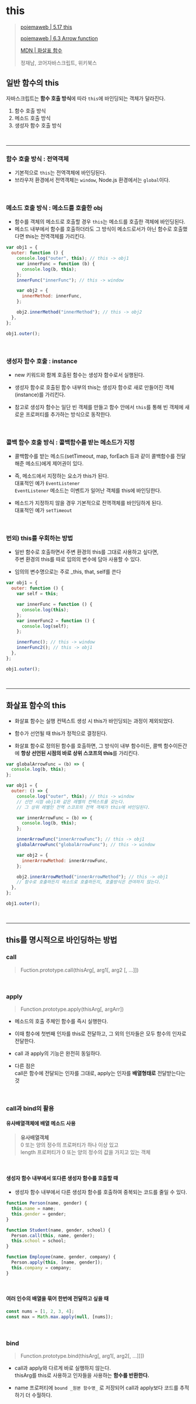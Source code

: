 # this

> [poiemaweb | 5.17 this](https://poiemaweb.com/js-this)
>
> [poiemaweb | 6.3 Arrow function](https://poiemaweb.com/es6-arrow-function)
>
> [MDN | 화살표 함수](https://developer.mozilla.org/ko/docs/Web/JavaScript/Reference/Functions/Arrow_functions)
>
> 정재남, 코어자바스크립트, 위키북스

## 일반 함수의 this

자바스크립트는 **함수 호출 방식**에 따라 `this`에 바인딩되는 객체가 달라진다.

1. 함수 호출 방식
2. 메소드 호출 방식
3. 생성자 함수 호출 방식

<br/>

---

### 함수 호출 방식 : 전역객체

- 기본적으로 `this`는 전역객체에 바인딩된다.
- 브라우저 환경에서 전역객체는 `window`, Node.js 환경에서는 `global`이다.

<br/>

### 메소드 호출 방식 : 메소드를 호출한 obj

- 함수를 객체의 메소드로 호출할 경우 `this`는 메소드를 호츨한 객체에 바인딩된다.
- 메소드 내부에서 함수를 호출하더라도 그 방식이 메소드로서가 아닌 함수로 호출했다면 this는 전역객체를 가리킨다.

```js
var obj1 = {
  outer: function () {
    console.log("outer", this); // this -> obj1
    var innerFunc = function (b) {
      console.log(b, this);
    };
    innerFunc("innerFunc"); // this -> window

    var obj2 = {
      innerMethod: innerFunc,
    };

    obj2.innerMethod("innerMethod"); // this -> obj2
  },
};

obj1.outer();
```

<br/>

### 생성자 함수 호출 : instance

- new 키워드와 함께 호출된 함수는 생성자 함수로서 실행된다.

- 생성자 함수로 호출된 함수 내부의 this는 생성자 함수로 새로 만들어진 객체 (instance)를 가리킨다.

- 참고로 생성자 함수는 일단 빈 객체를 만들고 함수 안에서 `this`를 통해 빈 객체에 새로운 프로퍼티를 추가하는 방식으로 동작한다.

<br/>

### 콜백 함수 호출 방식 : 콜백함수를 받는 메소드가 지정

- 콜백함수를 받는 메소드(setTimeout, map, forEach 등과 같이 콜백함수를 전달해준 메소드)에게 제어권이 있다.

- 즉, 메소드에서 지정하는 요소가 this가 된다.  
  대표적인 예가 `EventListener`  
  `EventListener` 메소드는 이벤트가 일어난 객체를 this에 바인딩한다.

- 메소드가 지정하지 않을 경우 기본적으로 전역객체를 바인딩하게 된다.  
  대표적인 예가 `setTimeout`

<br/>

### 번외) this를 우회하는 방법

- 일반 함수로 호출하면서 주변 환경의 this를 그대로 사용하고 싶다면,  
  주변 환경의 this를 따로 임의의 변수에 담아 사용할 수 있다.

- 임의의 변수명으로는 주로 \_this, that, self를 쓴다

```js
var obj1 = {
  outer: function () {
    var self = this;

    var innerFunc = function () {
      console.log(this);
    };
    var innerFunc2 = function () {
      console.log(self);
    };

    innerFunc(); // this -> window
    innerFunc2(); // this -> obj1
  },
};

obj1.outer();
```

<br/>

---

## 화살표 함수의 this

- 화살표 함수는 실행 컨텍스트 생성 시 this가 바인딩되는 과정이 제외되었다.

- 함수가 선언될 때 this가 정적으로 결정된다.

- 화살표 함수로 정의된 함수를 호출하면,
  그 방식이 내부 함수이든, 콜백 함수이든간에 **항상 선언된 시점의 바로 상위 스코프의 this**를 가리킨다.

```js
var globalArrowFunc = (b) => {
  console.log(b, this);
};

var obj1 = {
  outer: () => {
    console.log("outer", this); // this -> window
    // 선언 시점 obj1와 같은 레벨의 컨텍스트를 갖는다.
    // 그 상위 레벨인 전역 스코프의 전역 객체가 this에 바인딩된다.

    var innerArrowFunc = (b) => {
      console.log(b, this);
    };

    innerArrowFunc("innerArrowFunc"); // this -> obj1
    globalArrowFunc("globalArrowFunc"); // this -> window

    var obj2 = {
      innerArrowMethod: innerArrowFunc,
    };

    obj2.innerArrowMethod("innerArrowMethod"); // this -> obj1
    // 함수로 호출하든지 메소드로 호출하든지, 호출방식은 관여하지 않는다.
  },
};

obj1.outer();
```

<br/>

---

## this를 명시적으로 바인딩하는 방법

### call

> Fuction.prototype.call(thisArg[, arg1[, arg2 [, ...]])

<br/>

### apply

> Function.prototype.apply(thisArg[, argArr])

- 메소드의 호출 주체인 함수를 즉시 실행한다.

- 이때 함수에 첫번째 인자를 this로 전달하고, 그 외의 인자들은 모두 함수의 인자로 전달한다.

- call 과 apply의 기능은 완전히 동일하다.

- 다른 점은  
  call은 함수에 전달되는 인자를 그대로, apply는 인자를 **배열형태로** 전달받는다는 것

<br/>

### call과 bind의 활용

#### 유사배열객체에 배열 메소드 사용

> **유사배열객체**  
> 0 또는 양의 정수의 프로퍼티가 하나 이상 있고  
> length 프로퍼티가 0 또는 양의 정수의 값을 가지고 있는 객체

<br/>

#### 생성자 함수 내부에서 또다른 생성자 함수를 호출할 때

- 생성자 함수 내부에서 다른 생성자 함수를 호출하여 중복되는 코드를 줄일 수 있다.

```js
function Person(name, gender) {
  this.name = name;
  this.gender = gender;
}

function Student(name, gender, school) {
  Person.call(this, name, gender);
  this.school = school;
}

function Employee(name, gender, company) {
  Person.apply(this, [name, gender]);
  this.company = company;
}
```

<br/>

#### 여러 인수의 배열을 묶어 한번에 전달하고 싶을 때

```js
const nums = [1, 2, 3, 4];
const max = Math.max.apply(null, [nums]);
```

<br/>

### bind

> Function.prototype.bind(thisArg[, arg1[, arg2[, ...]]])

- call과 apply와 다르게 바로 실행하지 않는다.  
  thisArg를 this로 사용하고 인자들을 사용하는 **함수를 반환한다.**

- name 프로퍼티에 `bound _원본 함수명_` 로 저장되어 call과 apply보다 코드를 추적하기 더 수월하다.
